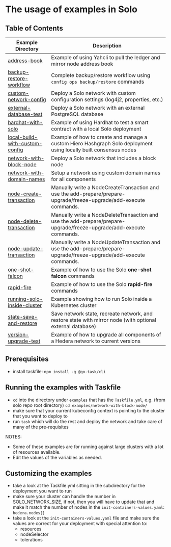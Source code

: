 # The usage of examples in Solo

## Table of Contents

| Example Directory                                                   | Description                                                                                                         |
|---------------------------------------------------------------------|---------------------------------------------------------------------------------------------------------------------|
| [address-book](./address-book/)                                     | Example of using Yahcli to pull the ledger and mirror node address book                                             |
| [backup-restore-workflow](./backup-restore-workflow/)               | Complete backup/restore workflow using `config ops backup/restore` commands                                         |
| [custom-network-config](./custom-network-config/)                   | Deploy a Solo network with custom configuration settings (log4j2, properties, etc.)                                 |
| [external-database-test](./external-database-test/)                 | Deploy a Solo network with an external PostgreSQL database                                                          |
| [hardhat-with-solo](./hardhat-with-solo/)                           | Example of using Hardhat to test a smart contract with a local Solo deployment                                      |
| [local-build-with-custom-config](./local-build-with-custom-config/) | Example of how to create and manage a custom Hiero Hashgraph Solo deployment using locally built consensus nodes    |
| [network-with-block-node](./network-with-block-node/)               | Deploy a Solo network that includes a block node                                                                    |
| [network-with-domain-names](./network-with-domain-names/)           | Setup a network using custom domain names for all components                                                        |
| [node-create-transaction](./node-create-transaction/)               | Manually write a NodeCreateTransaction and use the add-prepare/prepare-upgrade/freeze-upgrade/add-execute commands. |
| [node-delete-transaction](./node-delete-transaction/)               | Manually write a NodeDeleteTransaction and use the add-prepare/prepare-upgrade/freeze-upgrade/add-execute commands. |
| [node-update-transaction](./node-update-transaction/)               | Manually write a NodeUpdateTransaction and use the add-prepare/prepare-upgrade/freeze-upgrade/add-execute commands. |
| [one-shot-falcon](./one-shot-falcon/)                               | Example of how to use the Solo **one-shot falcon** commands                                                         |
| [rapid-fire](./rapid-fire/)                                         | Example of how to use the Solo **rapid-fire** commands                                                              |
| [running-solo-inside-cluster](./running-solo-inside-cluster/)       | Example showing how to run Solo inside a Kubernetes cluster                                                         |
| [state-save-and-restore](./state-save-and-restore/)                 | Save network state, recreate network, and restore state with mirror node (with optional external database)          |
| [version-upgrade-test](./version-upgrade-test/)                     | Example of how to upgrade all components of a Hedera network to current versions                                    |

## Prerequisites

* install taskfile: `npm install -g @go-task/cli`

## Running the examples with Taskfile

* `cd` into the directory under `examples` that has the `Taskfile.yml`, e.g. (from solo repo root directory) `cd examples/network-with-block-node/`
* make sure that your current kubeconfig context is pointing to the cluster that you want to deploy to
* run `task` which will do the rest and deploy the network and take care of many of the pre-requisites

NOTES:

* Some of these examples are for running against large clusters with a lot of resources available.
* Edit the values of the variables as needed.

## Customizing the examples

* take a look at the Taskfile.yml sitting in the subdirectory for the deployment you want to run
* make sure your cluster can handle the number in SOLO\_NETWORK\_SIZE, if not, then you will have to update that and make it match the number of nodes in the `init-containers-values.yaml`: `hedera.nodes[]`
* take a look at the `init-containers-values.yaml` file and make sure the values are correct for your deployment with special attention to:
  * resources
  * nodeSelector
  * tolerations
